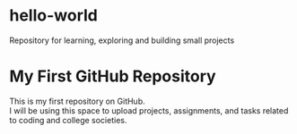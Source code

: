 # hello-world
Repository for learning, exploring and building small projects
# My First GitHub Repository  

This is my first repository on GitHub.  
I will be using this space to upload projects, assignments, and tasks related to coding and college societies.  
